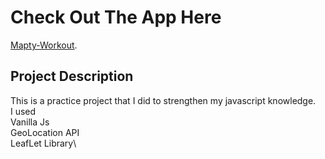 # Check Out The App Here

[Mapty-Workout](https://mapty-workout-1-0-0.netlify.app/).

## Project Description
This is a practice project that I did to strengthen my javascript knowledge.\
I used\
Vanilla Js\
GeoLocation API\
LeafLet Library\ 

